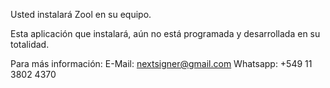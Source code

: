 Usted instalará Zool en su equipo.

Esta aplicación que instalará, aún no está programada y desarrollada en su totalidad.

Para más información:
E-Mail: nextsigner@gmail.com
Whatsapp: +549 11 3802 4370
